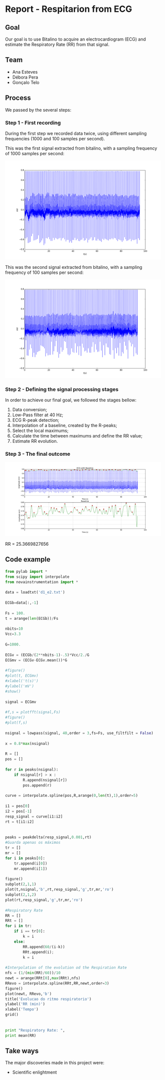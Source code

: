 # Report - Respitarion from ECG

## Goal

Our goal is to use Bitalino to acquire an electrocardiogram (ECG) and estimate the Respiratory Rate (RR) from that signal.

## Team

* Ana Esteves
* Débora Pera
* Gonçalo Telo

## Process

We passed by the several steps:

### Step 1 - First recording

During the first step we recorded data twice, using different sampling frequencies (1000 and 100 samples per second).

This was the first signal extracted from bitalino, with a sampling frequency of 1000 samples per second:

![first signal](https://github.com/GTelo/ElPhy_ShortProject/blob/master/figure_1.png?raw=true)

This was the second signal extracted from bitalino, with a sampling frequency of 100 samples per second:

![first signal](https://github.com/GTelo/ElPhy_ShortProject/blob/master/figure_2.png?raw=true)



### Step 2 - Defining the signal processing stages

In order to achieve our final goal, we followed the stages bellow:

1. Data conversion;
2. Low-Pass filter at 40 Hz;
3. ECG R-peak detection;
4. Interpolation of a baseline, created by the R-peaks;
5. Select the local maximums;
6. Calculate the time between maximums and define the RR value;
7. Estimate RR evolution.

### Step 3 - The final outcome

![first signal](https://github.com/GTelo/ElPhy_ShortProject/blob/master/figure_2_processed.png?raw=true)

RR = 25.3669827656

## Code example


``` python
from pylab import *
from scipy import interpolate
from novainstrumentation import *

data = loadtxt('d1_e2.txt')

ECGb=data[:,-1]

Fs = 100.
t = arange(len(ECGb))/Fs

nbits=10
Vcc=3.3

G=1000.

ECGv = (ECGb/(2**nbits-1)-.5)*Vcc/2./G
ECGmv = (ECGv-ECGv.mean())*G

#figure()
#plot(t, ECGmv)
#xlabel('t(s)')
#ylabel('mV')
#show()

signal = ECGmv

#f,s = plotfft(signal,Fs)
#figure()
#plot(f,s)

nsignal = lowpass(signal, 40,order = 3,fs=Fs, use_filtfilt = False)

x = 0.8*max(nsignal)

R = []
pos = []

for r in peaks(nsignal):
    if nsignal[r] > x : 
        R.append(nsignal[r])
        pos.append(r)

curve = interpolate.spline(pos,R,arange(0,len(t),1),order=5)

i1 = pos[0]
i2 = pos[-1]
resp_signal = curve[i1:i2]
rt = t[i1:i2]


peaks = peakdelta(resp_signal,0.001,rt)
#Guarda apenas os máximos
tr = []
mr = []
for i in peaks[0]:
    tr.append(i[0])
    mr.append(i[1])
    
figure()
subplot(2,1,1)
plot(t,nsignal,'b',rt,resp_signal,'g',tr,mr,'ro')
subplot(2,1,2)
plot(rt,resp_signal,'g',tr,mr,'ro')

#Respiratory Rate
RR = []
RRt = []
for i in tr:
    if i == tr[0]:
        k = i
    else:
        RR.append(60/(i-k))
        RRt.append(i);
        k = i

#Interpolation of the evolution od the Respiration Rate
nfs = (1/(min(RR)/60))/10
newt = arange(RRt[0],max(RRt),nfs)
RRevo = interpolate.spline(RRt,RR,newt,order=3)
figure()
plot(newt, RRevo,'b')
title('Evolucao do ritmo respiratorio')
ylabel('RR (min)')
xlabel('Tempo')
grid()        
        

print "Respiratory Rate: ",
print mean(RR)


```




## Take ways
The major discoveries made in this project were: 

* Scientific enlightment 

